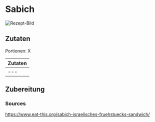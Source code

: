 # Sabich

![Rezept-Bild](https://image.flaticon.com/icons/png/512/1094/1094675.png)

## Zutaten
Portionen: X

|	Zutaten																|
|    -------------------------------------------   |
|	---																		|


## Zubereitung



### Sources
https://www.eat-this.org/sabich-israelisches-fruehstuecks-sandwich/